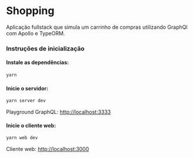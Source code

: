# Shopping

Aplicação fullstack que simula um carrinho de compras utilizando GraphQl com Apollo e TypeORM.

### Instruções de inicialização

#### Instale as dependências:

```bash
yarn
```

#### Inicie o servidor:

```bash
yarn server dev
```

Playground GraphQL: [http://localhost:3333](http://localhost:3333)

#### Inicie o cliente web:

```bash
yarn web dev
```

Cliente web: [http://localhost:3000](http://localhost:3000)

